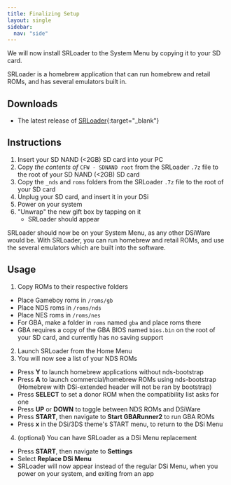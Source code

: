 ```yaml
---
title: Finalizing Setup
layout: single
sidebar:
  nav: "side"
---
```


We will now install SRLoader to the System Menu by copying it to your SD card.

SRLoader is a homebrew application that can run homebrew and retail ROMs, and has several emulators built in.

## Downloads

- The latest release of [SRLoader](https://github.com/Robz8/SRLoader/releases){:target="_blank"}

## Instructions

1. Insert your SD NAND (<2GB) SD card into your PC
2. Copy *the contents of* `CFW - SDNAND root` from the SRLoader `.7z` file to the root of your SD NAND (<2GB) SD card
3. Copy the `_nds` and `roms` folders from the SRLoader `.7z` file to the root of your SD card
4. Unplug your SD card, and insert it in your DSi
5. Power on your system
6. "Unwrap" the new gift box by tapping on it
    - SRLoader should appear

SRLoader should now be on your System Menu, as any other DSiWare would be. With SRLoader, you can run homebrew and retail ROMs, and use the several emulators which are built into the software.

## Usage

1. Copy ROMs to their respective folders
  - Place Gameboy roms in `/roms/gb`
  - Place NDS roms in `/roms/nds`
  - Place NES roms in `/roms/nes`
  - For GBA, make a folder in `roms` named `gba` and place roms there
  - GBA requires a copy of the GBA BIOS named `bios.bin` on the root of your SD card, and currently has no saving support
2. Launch SRLoader from the Home Menu
3. You will now see a list of your NDS ROMs
  - Press **Y** to launch homebrew applications without nds-bootstrap
  - Press **A** to launch commercial/homebrew ROMs using nds-bootstrap (Homebrew with DSi-extended header will not be ran by bootstrap)
  - Press **SELECT** to set a donor ROM when the compatibility list asks for one
  - Press **UP** or **DOWN** to toggle between NDS ROMs and DSiWare
  - Press **START**, then navigate to **Start GBARunner2** to run GBA ROMs
  - Press **x** in the DSi/3DS theme's START menu, to return to the DSi Menu
4. (optional) You can have SRLoader as a DSi Menu replacement
  - Press **START**, then navigate to **Settings**
  - Select **Replace DSi Menu**
  - SRLoader will now appear instead of the regular DSi Menu, when you power on your system, and exiting from an app